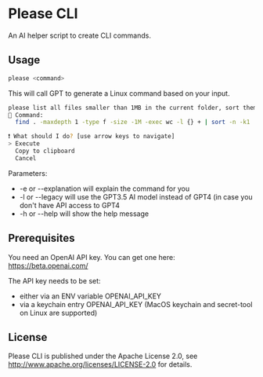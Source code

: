 # Please CLI

An AI helper script to create CLI commands.

## Usage

```bash
please <command>
```
This will call GPT to generate a Linux command based on your input.

```bash
please list all files smaller than 1MB in the current folder, sort them by size and show their name and line count
🔡 Command:
  find . -maxdepth 1 -type f -size -1M -exec wc -l {} + | sort -n -k1

❗ What should I do? [use arrow keys to navigate]
> Execute
  Copy to clipboard
  Cancel
```

Parameters:
- -e or --explanation will explain the command for you
- -l or --legacy will use the GPT3.5 AI model instead of GPT4 (in case you don't have API access to GPT4
- -h or --help will show the help message

## Prerequisites

You need an OpenAI API key. You can get one here: https://beta.openai.com/

The API key needs to be set:
- either via an ENV variable OPENAI_API_KEY
- via a keychain entry OPENAI_API_KEY (MacOS keychain and secret-tool on Linux are supported)

## License

Please CLI is published under the Apache License 2.0, see http://www.apache.org/licenses/LICENSE-2.0 for details.

